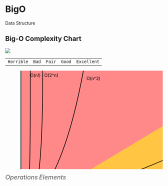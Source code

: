 # BigO
Data Structure
<h2 id="chartTitle">Big-O Complexity Chart</h2>  
 <img id="chart" src="img/big-o-complexity-chart.png" />
       
<div>
  <table id="legend" class="table">
     <tbody>
        <tr>
          <td><code class="red">Horrible</code></td>
          <td><code class="orange">Bad</code></td>
          <td><code class="yellow">Fair</code></td>
          <td><code class="yellow-green">Good</code></td>
          <td><code class="green">Excellent</code></td>
        </tr>
      </tbody>
  </table> 
</div>
<div>
  <svg id="chart" width="800" height="500" xmlns="http://www.w3.org/2000/svg"><!-- horrible region --><path d="M50 450 L 50 0 L 800 0 L 800 450 Z" fill="#ff8989"/><!-- bad region --><path d="M50 450 L 800 0 L 800 450 Z" fill="#FFC543"/>
   <!-- fair region -->
   <path d="M50 450 L 800 450 L 800 330 Z" fill="yellow"/>
   <!-- good region -->
   <path d="M50 450 L 800 450 L 800 410 Z" fill="#C8EA00"/>
   <!-- excellent region -->
   <path d="M50 450 L 800 450 L 800 440 Z" fill="#53d000"/>
  <!-- axes -->
  
   <path d="M50 0 L 50 450 L 800 450" fill="transparent" stroke="black" stroke-width="2"/>

   <path d="M50 448 L 800 448" fill="transparent" stroke="black" stroke-width="2"/>
   <text x="700" y="438" fill="black">O(log n), O(1)</text>
   <path d="M50 450 L 800 400" fill="transparent" stroke="black" stroke-width="2"/>
   <text x="760" y="390" fill="black">O(n)</text>

   <path d="M50 450 Q 400 350, 800 150" fill="transparent" stroke="black" stroke-width="2"/>
   <text x="630" y="190" fill="black">O(n log n)</text>

   <path d="M50 450 Q 180 380, 250 0" fill="transparent" stroke="black" stroke-width="2"/>
   <text x="260" y="30" fill="black">O(n^2)</text>

   <path d="M50 450 C 100 430, 120 350, 120 0" fill="transparent" stroke="black" stroke-width="2"/>
   <text x="125" y="20" fill="black">O(2^n)</text>

   <path d="M50 450 C 80 450, 80 350, 80 0" fill="transparent" stroke="black" stroke-width="2"/>
   <text x="80" y="20" fill="black">O(n!)</text>

   <text x="0" y="0" transform="translate(30 230) rotate(-90)" style="dominant-baseline: middle; text-anchor: middle; font-size:20px; color: #555; font-size:20px; color: #555; font-style: italic;" fill="black">Operations</text>
   <text x="0" y="0" transform="translate(420 470)" style="dominant-baseline: middle; text-anchor: middle; font-size:20px; color: #555; font-style: italic;" fill="black">Elements</text>
          </svg>
        </div>
